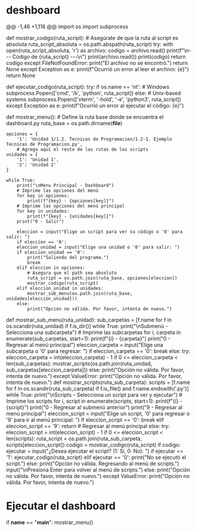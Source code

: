 # deshboard
@@ -1,46 +1,116 @@
import os
import subprocess

def mostrar_codigo(ruta_script):
    # Asegúrate de que la ruta al script es absoluta
    ruta_script_absoluta = os.path.abspath(ruta_script)
    try:
        with open(ruta_script_absoluta, 'r') as archivo:
            codigo = archivo.read()
            print(f"\n--- Código de {ruta_script} ---\n")
            print(archivo.read())
            print(codigo)
            return codigo
    except FileNotFoundError:
        print("El archivo no se encontró.")
        return None
    except Exception as e:
        print(f"Ocurrió un error al leer el archivo: {e}")
        return None

def ejecutar_codigo(ruta_script):
    try:
        if os.name == 'nt':  # Windows
            subprocess.Popen(['cmd', '/k', 'python', ruta_script])
        else:  # Unix-based systems
            subprocess.Popen(['xterm', '-hold', '-e', 'python3', ruta_script])
    except Exception as e:
        print(f"Ocurrió un error al ejecutar el código: {e}")

def mostrar_menu():
    # Define la ruta base donde se encuentra el dashboard.py
    ruta_base = os.path.dirname(__file__)

    opciones = {
        '1': 'Unidad 1/1.2. Tecnicas de Programacion/1.2-1. Ejemplo Tecnicas de Programacion.py',
        # Agrega aquí el resto de las rutas de los scripts
    unidades = {
        '1': 'Unidad 1',
        '2': 'Unidad 2'
    }

    while True:
        print("\nMenu Principal - Dashboard")
        # Imprime las opciones del menú
        for key in opciones:
            print(f"{key} - {opciones[key]}")
        # Imprime las opciones del menú principal
        for key in unidades:
            print(f"{key} - {unidades[key]}")
        print("0 - Salir")

        eleccion = input("Elige un script para ver su código o '0' para salir: ")
        if eleccion == '0':
        eleccion_unidad = input("Elige una unidad o '0' para salir: ")
        if eleccion_unidad == '0':
            print("Saliendo del programa.")
            break
        elif eleccion in opciones:
            # Asegura que el path sea absoluto
            ruta_script = os.path.join(ruta_base, opciones[eleccion])
            mostrar_codigo(ruta_script)
        elif eleccion_unidad in unidades:
            mostrar_sub_menu(os.path.join(ruta_base, unidades[eleccion_unidad]))
        else:
            print("Opción no válida. Por favor, intenta de nuevo.")

def mostrar_sub_menu(ruta_unidad):
    sub_carpetas = [f.name for f in os.scandir(ruta_unidad) if f.is_dir()]
    while True:
        print("\nSubmenú - Selecciona una subcarpeta")
        # Imprime las subcarpetas
        for i, carpeta in enumerate(sub_carpetas, start=1):
            print(f"{i} - {carpeta}")
        print("0 - Regresar al menú principal")
        eleccion_carpeta = input("Elige una subcarpeta o '0' para regresar: ")
        if eleccion_carpeta == '0':
            break
        else:
            try:
                eleccion_carpeta = int(eleccion_carpeta) - 1
                if 0 <= eleccion_carpeta < len(sub_carpetas):
                    mostrar_scripts(os.path.join(ruta_unidad, sub_carpetas[eleccion_carpeta]))
                else:
                    print("Opción no válida. Por favor, intenta de nuevo.")
            except ValueError:
                print("Opción no válida. Por favor, intenta de nuevo.")
def mostrar_scripts(ruta_sub_carpeta):
    scripts = [f.name for f in os.scandir(ruta_sub_carpeta) if f.is_file() and f.name.endswith('.py')]
    while True:
        print("\nScripts - Selecciona un script para ver y ejecutar")
        # Imprime los scripts
        for i, script in enumerate(scripts, start=1):
            print(f"{i} - {script}")
        print("0 - Regresar al submenú anterior")
        print("9 - Regresar al menú principal")
        eleccion_script = input("Elige un script, '0' para regresar o '9' para ir al menú principal: ")
        if eleccion_script == '0':
            break
        elif eleccion_script == '9':
            return  # Regresar al menú principal
        else:
            try:
                eleccion_script = int(eleccion_script) - 1
                if 0 <= eleccion_script < len(scripts):
                    ruta_script = os.path.join(ruta_sub_carpeta, scripts[eleccion_script])
                    codigo = mostrar_codigo(ruta_script)
                    if codigo:
                        ejecutar = input("¿Desea ejecutar el script? (1: Sí, 0: No): ")
                        if ejecutar == '1':
                            ejecutar_codigo(ruta_script)
                        elif ejecutar == '0':
                            print("No se ejecutó el script.")
                        else:
                            print("Opción no válida. Regresando al menú de scripts.")
                        input("\nPresiona Enter para volver al menú de scripts.")
                else:
                    print("Opción no válida. Por favor, intenta de nuevo.")
            except ValueError:
                print("Opción no válida. Por favor, intenta de nuevo.")

# Ejecutar el dashboard
if __name__ == "__main__":
    mostrar_menu()
